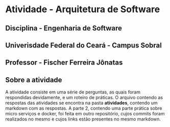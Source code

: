 # Atividade - Arquitetura de Software

## Disciplina - Engenharia de Software
## Univerisdade Federal do Ceará - Campus Sobral
## Professor - Fischer Ferreira Jônatas

## Sobre a atividade

A atividade consiste em uma série de perguntas, as quais foram respondidas devidamente, e um roteiro de práticas. O arquivo contendo as respostas das atividades se encontra na pasta **atividades**, contendo um markdown com as respostas. A parte 2, contendo uma parte prática sobre micro serviços e docker, foi feita em outro repositório, cujos commits foram realizados no mesmo e cujos links estão presentes no mesmo markdown.